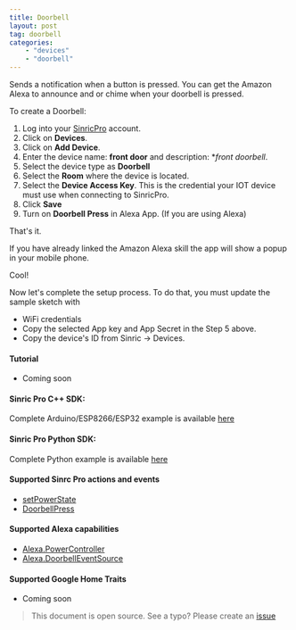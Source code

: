 ```yaml
---
title: Doorbell
layout: post
tag: doorbell
categories: 
    - "devices"
    - "doorbell"
---
```


Sends a notification when a button is pressed. You can get the Amazon Alexa to announce and or chime when your doorbell is pressed.

To create a Doorbell:

1. Log into your  [SinricPro](https://sinric.pro/) account.
2. Click on **Devices**.
3. Click on **Add Device**.
4. Enter the device name: **front door** and description: **front doorbell*.
5. Select the device type as **Doorbell**
6. Select the **Room** where the device is located.
5. Select the **Device Access Key**. This is the credential your IOT device must use when connecting to SinricPro. 
6. Click **Save**
7. Turn on **Doorbell Press** in Alexa App. (If you are using Alexa)


That's it. 

If you have already linked the Amazon Alexa skill the app will show a popup in your mobile phone.

Cool!

Now let's complete the setup process. To do that, you must update the sample sketch with 
- WiFi credentials
- Copy the selected App key and App Secret in the Step 5 above.
- Copy the device's ID from Sinric -> Devices.

#### Tutorial
- Coming soon

#### Sinric Pro C++ SDK: 
Complete Arduino/ESP8266/ESP32 example is available [here](https://github.com/sinricpro/esp8266-esp32-sdk/tree/master/examples/Doorbell)

#### Sinric Pro Python SDK: 
Complete Python example is available [here](https://github.com/sinricpro/python-examples/tree/master/pro_doorbell_example) 

#### Supported Sinrc Pro actions and events
- [setPowerState](https://github.com/sinricpro/sample_messages/tree/master/01_PowerState)
- [DoorbellPress](https://github.com/sinricpro/sample_messages/tree/master/06_Doorbell)

#### Supported Alexa capabilities
- [Alexa.PowerController](https://developer.amazon.com/docs/device-apis/alexa-powercontroller.html)
- [Alexa.DoorbellEventSource](https://developer.amazon.com/docs/device-apis/alexa-doorbelleventsource.html)

####  Supported Google Home Traits
- Coming soon

> This document is open source. See a typo? Please create an [issue](https://github.com/sinricpro/help-docs)
